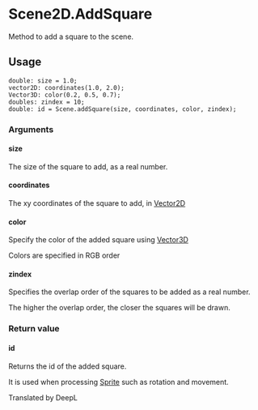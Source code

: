 # Scene2D.AddSquare

Method to add a square to the scene.

## Usage

```
double: size = 1.0;
vector2D: coordinates(1.0, 2.0);
Vector3D: color(0.2, 0.5, 0.7);
doubles: zindex = 10;
double: id = Scene.addSquare(size, coordinates, color, zindex);
```

### Arguments

#### size

The size of the square to add, as a real number.

#### coordinates

The xy coordinates of the square to add, in [Vector2D](/lib/math/vec2)

#### color

Specify the color of the added square using [Vector3D](/lib/math/vec3)

Colors are specified in RGB order

#### zindex

Specifies the overlap order of the squares to be added as a real number.

The higher the overlap order, the closer the squares will be drawn.

### Return value

#### id

Returns the id of the added square.

It is used when processing [Sprite](/lib/2d/sprite/index) such as rotation and movement.

Translated by DeepL